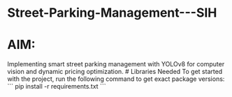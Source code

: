 # Street-Parking-Management---SIH
<h1>AIM:</h1>
Implementing smart street parking management with YOLOv8 for computer vision and dynamic pricing optimization.
# Libraries Needed
To get started with the project, run the following command to get exact package versions:
```
pip install -r requirements.txt
```
